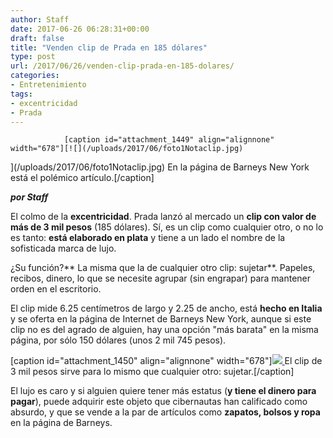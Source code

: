 ```yaml
---
author: Staff
date: 2017-06-26 06:28:31+00:00
draft: false
title: "Venden clip de Prada en 185 dólares"
type: post
url: /2017/06/26/venden-clip-prada-en-185-dolares/
categories:
- Entretenimiento
tags:
- excentricidad
- Prada
---
```



				[caption id="attachment_1449" align="alignnone" width="678"][![](/uploads/2017/06/foto1Notaclip.jpg)
](/uploads/2017/06/foto1Notaclip.jpg) En la página de Barneys New York está el polémico artículo.[/caption]

_**por Staff**_

El colmo de la **excentricidad**. Prada lanzó al mercado un **clip con valor de más de 3 mil pesos** (185 dólares). Sí, es un clip como cualquier otro, o no lo es tanto: **está elaborado en plata** y tiene a un lado el nombre de la sofisticada marca de lujo.

¿Su función?** La misma que la de cualquier otro clip: sujetar**. Papeles, recibos, dinero, lo que se necesite agrupar (sin engrapar) para mantener orden en el escritorio.

El clip mide 6.25 centímetros de largo y 2.25 de ancho, está **hecho en Italia** y se oferta en la página de Internet de Barneys New York, aunque si este clip no es del agrado de alguien, hay una opción "más barata" en la misma página, por sólo 150 dólares (unos 2 mil 745 pesos).

[caption id="attachment_1450" align="alignnone" width="678"][![](/uploads/2017/06/Foto2Notaclip.jpg)
](/uploads/2017/06/Foto2Notaclip.jpg) El clip de 3 mil pesos sirve para lo mismo que cualquier otro: sujetar.[/caption]

El lujo es caro y si alguien quiere tener más estatus (**y tiene el dinero para pagar**), puede adquirir este objeto que cibernautas han calificado como absurdo, y que se vende a la par de artículos como **zapatos, bolsos y ropa** en la página de Barneys.		
